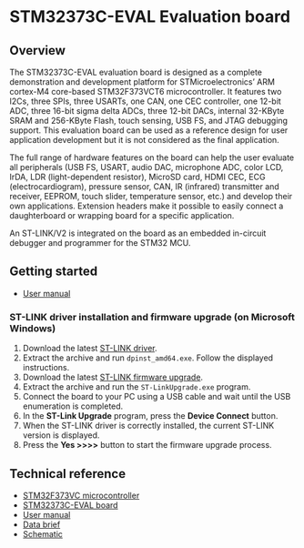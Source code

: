# STM32373C-EVAL Evaluation board

## Overview

The STM32373C-EVAL evaluation board is designed as a complete demonstration and development platform for STMicroelectronics’ ARM cortex-M4 core-based STM32F373VCT6 microcontroller. It features two I2Cs, three SPIs, three USARTs, one CAN, one CEC controller, one 12-bit ADC, three 16-bit sigma delta ADCs, three 12-bit DACs, internal 32-KByte SRAM and 256-KByte Flash, touch sensing, USB FS, and JTAG debugging support. This evaluation board can be used as a reference design for user application development but it is not considered as the final application.

The full range of hardware features on the board can help the user evaluate all peripherals (USB FS, USART, audio DAC, microphone ADC, color LCD, IrDA, LDR (light-dependent resistor), MicroSD card, HDMI CEC, ECG (electrocardiogram), pressure sensor, CAN, IR (infrared) transmitter and receiver, EEPROM, touch slider, temperature sensor, etc.) and develop their own applications. Extension headers make it possible to easily connect a daughterboard or wrapping board for a specific application.

An ST-LINK/V2 is integrated on the board as an embedded in-circuit debugger and programmer for the STM32 MCU.

## Getting started

- [User manual](https://www.st.com/resource/en/user_manual/um1564-stm32373ceval-evaluation-board-stmicroelectronics.pdf)

### ST-LINK driver installation and firmware upgrade (on Microsoft Windows)

1. Download the latest [ST-LINK driver](https://www.st.com/en/development-tools/stsw-link009.html).
2. Extract the archive and run `dpinst_amd64.exe`. Follow the displayed instructions.
3. Download the latest [ST-LINK firmware upgrade](https://www.st.com/en/development-tools/stsw-link007.html).
4. Extract the archive and run the `ST-LinkUpgrade.exe` program.
5. Connect the board to your PC using a USB cable and wait until the USB enumeration is completed.
6. In the **ST-Link Upgrade** program, press the **Device Connect** button.
7. When the ST-LINK driver is correctly installed, the current ST-LINK version is displayed.
8. Press the **Yes >>>>** button to start the firmware upgrade process.

## Technical reference

- [STM32F373VC microcontroller](https://www.st.com/en/microcontrollers-microprocessors/stm32f373vc.html)
- [STM32373C-EVAL board](https://www.st.com/en/evaluation-tools/stm32373c-eval.html)
- [User manual](https://www.st.com/resource/en/user_manual/um1564-stm32373ceval-evaluation-board-stmicroelectronics.pdf)
- [Data brief](https://www.st.com/resource/en/data_brief/stm32373c-eval.pdf)
- [Schematic](https://www.st.com/resource/en/schematic_pack/stm32373c-eval_sch.zip)
